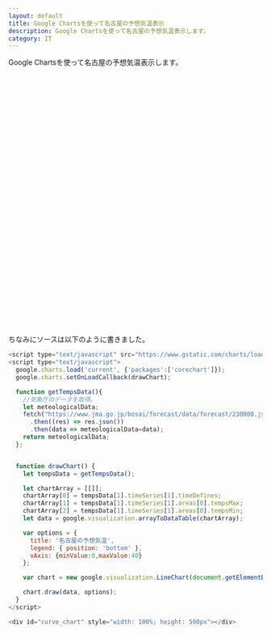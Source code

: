 ```yaml
---
layout: default
title: Google Chartsを使って名古屋の予想気温表示
description: Google Chartsを使って名古屋の予想気温表示します。
category: IT
---
```


Google Chartsを使って名古屋の予想気温表示します。

<script type="text/javascript" src="https://www.gstatic.com/charts/loader.js"></script>
<script type="text/javascript">
  google.charts.load('current', {'packages':['corechart']});
  google.charts.setOnLoadCallback(drawChart);

  function getTempsData(){
    //気象庁のデータを取得。
    let meteologicalData;
    fetch("https://www.jma.go.jp/bosai/forecast/data/forecast/230000.json")
      .then((res) => res.json())
      .then(data => meteologicalData=data);
    return meteologicalData;
  };


  function drawChart() {
    let tempsData = getTempsData();

    let chartArray = [[]];
    chartArray[0] = tempsData[1].timeSeries[1].timeDefines;
    chartArray[1] = tempsData[1].timeSeries[1].areas[0].tempsMax;
    chartArray[2] = tempsData[1].timeSeries[1].areas[0].tempsMin;
    let data = google.visualization.arrayToDataTable(chartArray);

    var options = {
      title: '名古屋の予想気温',
      legend: { position: 'bottom' },
      vAxis: {minValue:0,maxValue:40}
    };

    var chart = new google.visualization.LineChart(document.getElementById('curve_chart'));

    chart.draw(data, options);
  }
</script>

<div id="curve_chart" style="width: 100%; height: 500px"></div>

ちなみにソースは以下のように書きました。  
```JavaScript
<script type="text/javascript" src="https://www.gstatic.com/charts/loader.js"></script>
<script type="text/javascript">
  google.charts.load('current', {'packages':['corechart']});
  google.charts.setOnLoadCallback(drawChart);

  function getTempsData(){
    //気象庁のデータを取得。
    let meteologicalData;
    fetch("https://www.jma.go.jp/bosai/forecast/data/forecast/230000.json")
      .then((res) => res.json())
      .then(data => meteologicalData=data);
    return meteologicalData;
  };


  function drawChart() {
    let tempsData = getTempsData();

    let chartArray = [[]];
    chartArray[0] = tempsData[1].timeSeries[1].timeDefines;
    chartArray[1] = tempsData[1].timeSeries[1].areas[0].tempsMax;
    chartArray[2] = tempsData[1].timeSeries[1].areas[0].tempsMin;
    let data = google.visualization.arrayToDataTable(chartArray);

    var options = {
      title: '名古屋の予想気温',
      legend: { position: 'bottom' },
      vAxis: {minValue:0,maxValue:40}
    };

    var chart = new google.visualization.LineChart(document.getElementById('curve_chart'));

    chart.draw(data, options);
  }
</script>

<div id="curve_chart" style="width: 100%; height: 500px"></div>
```
